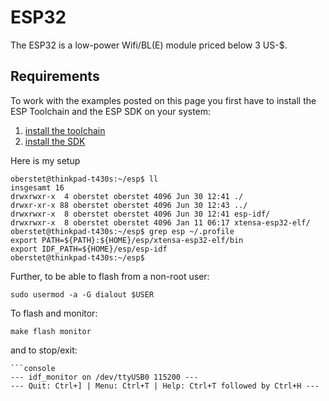 # ESP32

The ESP32 is a low-power Wifi/BL(E) module priced below 3 US-$.

## Requirements

To work with the examples posted on this page you first have to install the ESP Toolchain and the ESP SDK on your system:

1. [install the toolchain](https://esp-idf.readthedocs.io/en/latest/get-started/index.html#standard-setup-of-toolchain)
2. [install the SDK](https://esp-idf.readthedocs.io/en/latest/get-started/index.html#get-esp-idf)

Here is my setup

```console
oberstet@thinkpad-t430s:~/esp$ ll
insgesamt 16
drwxrwxr-x  4 oberstet oberstet 4096 Jun 30 12:41 ./
drwxr-xr-x 88 oberstet oberstet 4096 Jun 30 12:43 ../
drwxrwxr-x  8 oberstet oberstet 4096 Jun 30 12:41 esp-idf/
drwxrwxr-x  8 oberstet oberstet 4096 Jan 11 06:17 xtensa-esp32-elf/
oberstet@thinkpad-t430s:~/esp$ grep esp ~/.profile 
export PATH=${PATH}:${HOME}/esp/xtensa-esp32-elf/bin
export IDF_PATH=${HOME}/esp/esp-idf
oberstet@thinkpad-t430s:~/esp$ 
```

Further, to be able to flash from a non-root user:

```console
sudo usermod -a -G dialout $USER
```

To flash and monitor:

```console
make flash monitor
```

and to stop/exit:

```
```console
--- idf_monitor on /dev/ttyUSB0 115200 ---
--- Quit: Ctrl+] | Menu: Ctrl+T | Help: Ctrl+T followed by Ctrl+H ---
```
